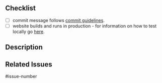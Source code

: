 <!--
Please read the [Code of Conduct](https://github.com/appsody/docs/blob/master/CODE_OF_CONDUCT.md) and the [Contributing Guidelines](https://github.com/appsody/docs/blob/master/CONTRIBUTING.md) before opening a pull request.
-->

## Checklist
<!-- For completed items, change [ ] to [x]. -->

- [ ] commit message follows [commit guidelines](https://github.com/appsody/docs/blob/master/CONTRIBUTING.md#commit-message-guidelines).
- [ ] website builds and runs in production - for information on how to test locally go [here](DEVELOPMENT.md).

## Description
<!-- Write a brief description of the changes introduced by this PR -->

## Related Issues
<!--
  Link to the issue that is fixed by this PR (if there is one)
  e.g. Fixes #32, Related to #54, etc.
-->
#issue-number